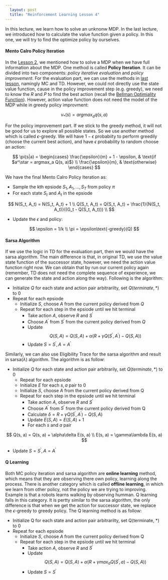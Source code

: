 ```yaml
---
  layout: post
  title: "Reinforcement Learning Lesson 4"
---
```

In this lecture, we learn how to solve an unknonw MDP. In the last lecture, we introduced how to calculate the value function given a policy. In this one, we will try to find the optimize policy by ourselves.

#### Mento Calro Policy Iteration
In the [Lesson 2](http://pyemma.github.io/posts/Reinforcement-Learning-Lesson-2), we mentioned how to solve a MDP when we have full information about the MDP. One method is called **Policy Iteration**. It can be divided into two components: *policy iterative evaluation* and *policy improvement*. For the evaluation part, we can use the methods in [last lesson](http://pyemma.github.io/posts/Reinforcement-Learning-Lesson-3), namingly MC and TD. However, we could not directly use the state value function, cause in the policy improvement step (e.g. greedy), we need to know the $R$ and $P$ to find the best action (recall the [Bellman Optimiality Function](http://pyemma.github.io/posts/Reinforcement-Learning-Lesson-1)). However, action value function does not need the model of the MDP while in greedy policy improvment:

$$
v_*(s) = argmax_a q(s, a)
$$

For the policy improvement part. If we stick to the greedy method, it will not be good for us to explore all possible states. So we use another method which is called $\epsilon$-greedy. We will have $1-\epsilon$ probabiity to perform greedily (choose the current best action), and have $\epsilon$ probability to random choose an action:

$$
\pi(s|a) = \begin{cases}
\frac{\epsilon}{m} + 1 - \epsilon, & \text{if $a^\star = argmax_a Q(s, a)$} \\
\frac{\epsilon}{m}, & \text{otherwise}
\end{cases}
$$

We have the final Mento Calro Policy Iteration as:
* Sample the kth epsiode $S_1, A_1, ..., S_T$ from policy $\pi$
* For each state $S_t$ and $A_t$ in the epsiode

$$
N(S_t, A_t) = N(S_t, A_t) + 1 \\
Q(S_t, A_t) = Q(S_t, A_t) + \frac{1}{N(S_t, A_t)}((G_t - Q(S_t, A_t))) \\
$$

* Update the $\epsilon$ and policy:

$$
\epsilon = 1/k \\
\pi = \epsilon\text{-greedy}(Q)
$$

#### Sarsa Algorithm
If we use the logic in TD for the evaluation part, then we would have the sarsa algorithm. The main difference is that, in original TD, we use the value state function of the successor state, however, we need the action value function right now. We can obtain that by run our current policy again (remember, TD does not need the complete sequence of experience, we can generate the state and action along the way). Following is the algorithm:
* Initialize $Q$ for each state and action pair arbitrarilty, set $Q(terminate, *)$ to 0
* Repeat for each epsiode
  * Initialize $S$, choose $A$ from the current policy derived from $Q$
  * Repeat for each step in the epsiode until we hit terminal
    * Take action $A$, observe $R$ and $S^\prime$
    * Choose $A^\prime$ from $S^\prime$ from the current policy derived from $Q$
    * Update $$Q(S, A) = Q(S, A) + \alpha(R + \gamma Q(S^\prime, A^\prime) - Q(S, A))$$
    * Update $S = S^\prime, A = A^\prime$

Similarly, we can also use Eligibility Trace for the sarsa algorithm and result in sarsa($\lambda$) algorithm. The algorithm is as follow:
* Initialize $Q$ for each state and action pair arbitrarily, set $Q(terminate, *)$ to 0
  * Repeat for each epsiode
  * Initialize $E$ for each $s, a$ pair to 0
  * Initialize $S$, choose $A$ from the current policy derived from Q
  * Repeat for each step in the epsiode until we hit terminal
    * Take action $A$, observe $R$ and $S^\prime$
    * Choose $A^\prime$ from $S^\prime$ from the current policy derived from Q
    * Calculate $\delta = R + \gamma Q(S^\prime, A^\prime) - Q(S, A)$
    * Update $E(S, A) = E(S, A) + 1$
    * For each $s$ and $a$ pair

$$
Q(s, a) = Q(s, a) + \alpha\delta E(s, a) \\
E(s, a) = \gamma\lambda E(s, a)
$$

* Update $S = S^\prime, A = A^\prime$

#### Q Learning
Both MC policy iteration and sarsa algorithm are **online learning** method, which means that they are observing there own policy, learning along the process. There is another category which is called **offline learning**, in which we learn from other policy, not the policy we are trying to improving. Example is that a robots learns walking by observing humman. Q learning falls in this category. It is pertty similar to the sarsa algorithm, the only difference is that when we get the action for successor state, we replace the $\epsilon$-greedy to greedy policy. The Q learning method is as follow:
* Initialize Q for each state and action pair arbitrarilty, set Q(terminate, *) to 0
* Repeat for each epsiode
  * Initialize $S$, choose $A$ from the current policy derived from Q
  * Repeat for each step in the epsiode until we hit terminal
    * Take action $A$, observe $R$ and $S^\prime$
    * Update $$Q(S, A) = Q(S, A) + \alpha(R + \gamma max_a Q(S^\prime, a) - Q(S, A))$$
    * Update $S = S^\prime$
